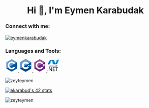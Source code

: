 <h1 align="center">Hi 👋, I'm Eymen Karabudak</h1>

<h3 align="left">Connect with me:</h3>
<p align="left">
<a href="https://linkedin.com/in/eymenkarabudak" target="_blank"><img align="center" src="https://raw.githubusercontent.com/rahuldkjain/github-profile-readme-generator/master/src/images/icons/Social/linked-in-alt.svg" alt="eymenkarabudak" height="30" width="40" /></a>
</p>

<h3 align="left">Languages and Tools:</h3>
<p align="left"> <a href="https://www.cprogramming.com/" target="_blank" rel="noreferrer"> <img src="https://raw.githubusercontent.com/devicons/devicon/master/icons/c/c-original.svg" alt="c" width="40" height="40"/> </a> <a href="https://www.w3schools.com/cpp/" target="_blank" rel="noreferrer"> <img src="https://raw.githubusercontent.com/devicons/devicon/master/icons/cplusplus/cplusplus-original.svg" alt="cplusplus" width="40" height="40"/> </a> <a href="https://www.w3schools.com/cs/" target="_blank" rel="noreferrer"> <img src="https://raw.githubusercontent.com/devicons/devicon/master/icons/csharp/csharp-original.svg" alt="csharp" width="40" height="40"/> </a> <a href="https://dotnet.microsoft.com/" target="_blank" rel="noreferrer"> <img src="https://raw.githubusercontent.com/devicons/devicon/master/icons/dot-net/dot-net-original-wordmark.svg" alt="dotnet" width="40" height="40"/> </a> </p>

<p><img align="center" src="https://github-readme-stats.vercel.app/api/top-langs?username=zeyteymen&show_icons=true&locale=en&layout=compact" alt="zeyteymen" /></p>
<a href="https://github.com/oakoudad/badge42"><img src="https://badge.mediaplus.ma/darkgray/ekarabud?UM6P=off" alt="ekarabud's 42 stats" /></a>
<p align="left"> <img src="https://komarev.com/ghpvc/?username=zeyteymen&label=Profile%20Views&color=4ae212&style=flat" alt="zeyteymen" /> </p>
